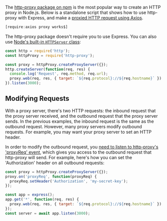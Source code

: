 The [http-proxy package on npm](https://www.npmjs.com/package/http-proxy) is the most popular way to create an
HTTP proxy in Node.js. Below is a standalone script that shows how to use http-proxy with Express, and make a
[proxied HTTP request using Axios](/tutorials/axios/proxy).

```javascript
[require:axios proxy works$]
```

The http-proxy package doesn't require you to use Express. You can also use [Node's built-in `HTTPServer` class](/node/http-server):

```javascript
const http = require('http');
const httpProxy = require('http-proxy');

const proxy = httpProxy.createProxyServer({});
http.createServer(function(req, res) {
  console.log('Request', req.method, req.url);
  proxy.web(req, res, { target: `${req.protocol}://${req.hostname}` });
}).listen(3000);
```

Modifying Requests
------------------

With a proxy server, there's two HTTP requests: the inbound request that the proxy server received, and the outbound
request that the proxy server sends. In the previous examples, the inbound request is the same as the outbound request.
However, many proxy servers modify outbound requests. For example, you may want your proxy server to set an HTTP header.

In order to modify the outbound request, you [need to listen to http-proxy's 'proxyReq' event](https://www.npmjs.com/package/http-proxy#setup-a-stand-alone-proxy-server-with-proxy-request-header-re-writing), which gives you access to the outbound request that http-proxy will send. For example, here's how you can set the 'Authorization' header on all outbound requests:

```javascript
const proxy = httpProxy.createProxyServer({});
proxy.on('proxyReq', function(proxyReq) {
  proxyReq.setHeader('Authorization', 'my-secret-key');
});

const app = express();
app.get('*', function(req, res) {
  proxy.web(req, res, { target: `${req.protocol}://${req.hostname}` });
});
const server = await app.listen(3000);
```